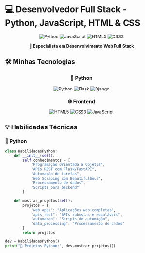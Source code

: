 # 💻 Desenvolvedor Full Stack - Python, JavaScript, HTML & CSS

<div align="center">

![Python](https://img.shields.io/badge/Python-3776AB?style=for-the-badge&logo=python&logoColor=white)
![JavaScript](https://img.shields.io/badge/JavaScript-F7DF1E?style=for-the-badge&logo=javascript&logoColor=black)
![HTML5](https://img.shields.io/badge/HTML5-E34F26?style=for-the-badge&logo=html5&logoColor=white)
![CSS3](https://img.shields.io/badge/CSS3-1572B6?style=for-the-badge&logo=css3&logoColor=white)

🚀 **Especialista em Desenvolvimento Web Full Stack**

</div>

## 🛠️ Minhas Tecnologias

<div align="center">

### 🐍 Python
![Python](https://img.shields.io/badge/Python-Expert-3776AB?style=flat-square&logo=python)
![Flask](https://img.shields.io/badge/Flask-Intermediate-000000?style=flat-square&logo=flask)
![Django](https://img.shields.io/badge/Django-Intermediate-092E20?style=flat-square&logo=django)

### 🌐 Frontend
![HTML5](https://img.shields.io/badge/HTML5-Expert-E34F26?style=flat-square&logo=html5)
![CSS3](https://img.shields.io/badge/CSS3-Expert-1572B6?style=flat-square&logo=css3)
![JavaScript](https://img.shields.io/badge/JavaScript-Advanced-F7DF1E?style=flat-square&logo=javascript)

</div>

## 💡 Habilidades Técnicas

### 🐍 Python
```python
class HabilidadesPython:
    def __init__(self):
        self.conhecimentos = [
            "Programação Orientada a Objetos",
            "APIs REST com Flask/FastAPI",
            "Automação de tarefas",
            "Web Scraping com BeautifulSoup",
            "Processamento de dados",
            "Scripts para backend"
        ]
    
    def mostrar_projetos(self):
        projetos = {
            "web_apps": "Aplicações web completas",
            "apis_rest": "APIs robustas e escaláveis",
            "automacao": "Scripts de automação",
            "data_processing": "Processamento de dados"
        }
        return projetos

dev = HabilidadesPython()
print("🚀 Projetos Python:", dev.mostrar_projetos())

